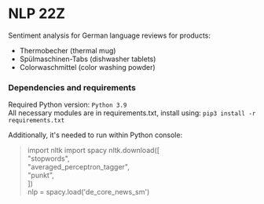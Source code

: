 # NLP 22Z

Sentiment analysis for German language reviews for products:
* Thermobecher    (thermal mug)
* Spülmaschinen-Tabs    (dishwasher tablets)
* Colorwaschmittel    (color washing powder)

### Dependencies and requirements
Required Python version: `Python 3.9`  
All necessary modules are in requirements.txt, install using: `pip3 install -r requirements.txt`

Additionally, it's needed to run within Python console:
> import nltk
> import spacy
> nltk.download([  
>    "stopwords",  
>    "averaged_perceptron_tagger",  
>    "punkt",  
> ])  
> nlp = spacy.load('de_core_news_sm')

